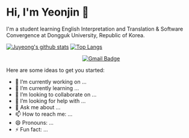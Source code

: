 
# Hi, I'm Yeonjin :wave:

I'm a student learning English Interpretation and Translation & Software Convergence at Dongguk University, Republic of Korea.  


[![Juyeong's github stats](https://github-readme-stats.vercel.app/api?username=ygk313&show_icons=true&hide=stars)](https://github.com/anuraghazra/github-readme-stats)
[![Top Langs](https://github-readme-stats.vercel.app/api/top-langs/?username=ygk313&layout=compact&langs_count=6)](https://github.com/anuraghazra/github-readme-stats)
  
<div align=center>

  [![Gmail Badge](https://img.shields.io/badge/Gmail-d14836?style=flat-square&logo=Gmail&logoColor=white&link=mailto:yj980919k@gmail.com)](mailto:yj980919k@gmail.com)  

</div>


Here are some ideas to get you started:

- 🔭 I’m currently working on ...
- 🌱 I’m currently learning ...
- 👯 I’m looking to collaborate on ...
- 🤔 I’m looking for help with ...
- 💬 Ask me about ...
- 📫 How to reach me: ...
- 😄 Pronouns: ...
- ⚡ Fun fact: ...
